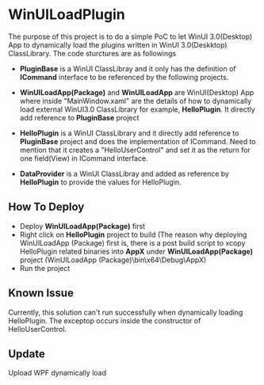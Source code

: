 # WinUILoadPlugin

The purpose of this project is to do a simple PoC to let WinUI 3.0(Desktop) App to dynamically load the plugins written in WinUI 3.0(Deskktop) ClassLibrary.
The code sturctures are as followings

* **PluginBase** is a WinUI ClassLibray and it only has the definition of **ICommand** interface to be referenced by the following projects.

* **WinUILoadApp(Package)** and **WinUILoadApp** are WinUI(Desktop) App where inside "MainWindow.xaml" are the details of how to dynamically load external WinUI3.0 ClassLibrary for example, **HelloPlugin**. It directly add reference to **PluginBase** project
* **HelloPlugin** is a WinUI ClassLibrary and it directly add reference to **PluginBase** project and does the implementation of ICommand. Need to mention that it creates a "HelloUserControl" and set it as the return for one field(View) in ICommand interface. 
* **DataProvider** is a WinUI ClassLibray and added as reference by **HelloPlugin** to provide the values for HelloPlugin.

## How To Deploy
* Deploy **WinUILoadApp(Package)** first
* Right click on **HelloPlugin** project to build 
 (The reason why deploying WinUILoadApp (Package) first is, there is a post build script to xcopy HelloPlugin related binaries into **AppX** under **WinUILoadApp(Package)** project (WinUILoadApp (Package)\bin\x64\Debug\AppX)
* Run the project

## Known Issue
Currently, this solution can't run successfully when dynamically loading HelloPlugin. The exceptop occurs inside the constructor of HelloUserControl. 

## Update
Upload WPF dynamically load

